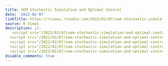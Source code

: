 ```yaml
---
title: SEM Stochastic Simulation and Optimal Control
date: '2022-02-07'
linkTitle: https://rviews.rstudio.com/2022/02/07/sem-stochastic-simulation-and-optimal-control/
source: R Views
description: |2-
   <script src="/2022/02/07/sem-stochastic-simulation-and-optimal-control/index_files/header-attrs/header-attrs.js"></script>
  <script src="/2022/02/07/sem-stochastic-simulation-and-optimal-control/index_files/htmlwidgets/htmlwidgets.js"></script>
  <script src="/2022/02/07/sem-stochastic-simulation-and-optimal-control/index_files/plotly-binding/plotly.js"></script>
  <script src="/2022/02/07/sem-stochastic-simulation-and-optimal-control/index_files/typedarray/typedarray.min.js"></script>
  <script src="/2022/02/07/sem-stochastic-simulation-and-optimal-control/index_files/jquery/jquery.min.js"></script ...
disable_comments: true
---
```

 <script src="/2022/02/07/sem-stochastic-simulation-and-optimal-control/index_files/header-attrs/header-attrs.js"></script>
<script src="/2022/02/07/sem-stochastic-simulation-and-optimal-control/index_files/htmlwidgets/htmlwidgets.js"></script>
<script src="/2022/02/07/sem-stochastic-simulation-and-optimal-control/index_files/plotly-binding/plotly.js"></script>
<script src="/2022/02/07/sem-stochastic-simulation-and-optimal-control/index_files/typedarray/typedarray.min.js"></script>
<script src="/2022/02/07/sem-stochastic-simulation-and-optimal-control/index_files/jquery/jquery.min.js"></script ...